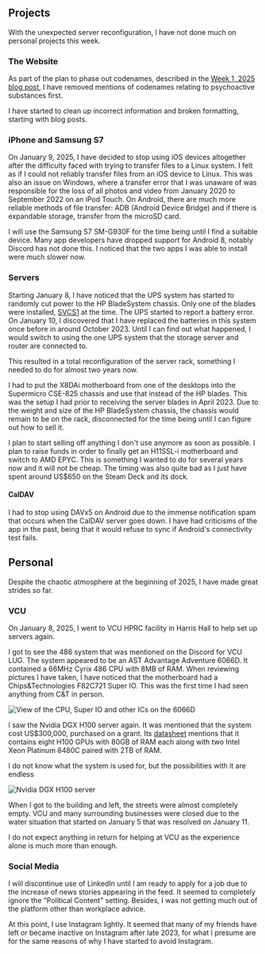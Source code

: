 ## Projects
With the unexpected server reconfiguration, I have not done much on personal projects this week.

### The Website
As part of the plan to phase out codenames, described in the [Week 1, 2025 blog post](/blog/wk02_2025), I have removed mentions of codenames relating to psychoactive substances first.

I have started to clean up incorrect information and broken formatting, starting with blog posts.

### iPhone and Samsung S7
On January 9, 2025, I have decided to stop using iOS devices altogether after the difficulty faced with trying to transfer files to a Linux system. I felt as if I could not reliably transfer files from an iOS device to Linux. This was also an issue on Windows, where a transfer error that I was unaware of was responsible for the loss of all photos and video from January 2020 to September 2022 on an iPod Touch. On Android, there are much more reliable methods of file transfer: ADB (Android Device Bridge) and if there is expandable storage, transfer from the microSD card.

I will use the Samsung S7 SM-G930F for the time being until I find a suitable device. Many app developers have dropped support for Android 8, notably Discord has not done this. I noticed that the two apps I was able to install were much slower now.

### Servers
Starting January 8, I have noticed that the UPS system has started to randomly cut power to the HP BladeSystem chassis. Only one of the blades were installed, [SVCS1](/projects/svcs/) at the time. The UPS started to report a battery error. On January 10, I discovered that I have replaced the batteries in this system once before in around October 2023. Until I can find out what happened, I would switch to using the one UPS system that the storage server and router are connected to.

This resulted in a total reconfiguration of the server rack, something I needed to do for almost two years now.

I had to put the X8DAi motherboard from one of the desktops into the Supermicro CSE-825 chassis and use that instead of the HP blades. This was the setup I had prior to receiving the server blades in April 2023. Due to the weight and size of the HP BladeSystem chassis, the chassis would remain to be on the rack, disconnected for the time being until I can figure out how to sell it.

I plan to start selling off anything I don't use anymore as soon as possible. I plan to raise funds in order to finally get an H11SSL-i motherboard and switch to AMD EPYC. This is something I wanted to do for several years now and it will not be cheap. The timing was also quite bad as I just have spent around US$650 on the Steam Deck and its dock.

#### CalDAV
I had to stop using DAVx5 on Android due to the immense notification spam that occurs when the CalDAV server goes down. I have had criticisms of the app in the past, being that it would refuse to sync if Android's connectivity test fails.

## Personal
Despite the chaotic atmosphere at the beginning of 2025, I have made great strides so far.

### VCU
On January 8, 2025, I went to VCU HPRC facility in Harris Hall to help set up servers again.

I got to see the 486 system that was mentioned on the Discord for VCU LUG. The system appeared to be an AST Advantage Adventure 6066D. It contained a 66MHz Cyrix 486 CPU with 8MB of RAM. When reviewing pictures I have taken, I have noticed that the motherboard had a Chips&Technologies F82C721 Super IO. This was the first time I had seen anything from C&T in person.

<img src="/static/pages/blog/wk02_2025/P_20250108_154302_thumb.png" alt="View of the CPU, Super IO and other ICs on the 6066D">

I saw the Nvidia DGX H100 server again. It was mentioned that the system cost US$300,000, purchased on a grant. Its [datasheet](https://resources.nvidia.com/en-us-dgx-systems/ai-enterprise-dgx) mentions that it contains eight H100 GPUs with 80GB of RAM each along with two Intel Xeon Platinum 8480C paired with 2TB of RAM.

I do not know what the system is used for, but the possibilities with it are endless

<img src="/static/pages/blog/wk02_2025/P_20250108_170031_thumb.png" alt="Nvidia DGX H100 server">

When I got to the building and left, the streets were almost completely empty. VCU and many surrounding businesses were closed due to the water situation that started on January 5 that was resolved on January 11.

I do not expect anything in return for helping at VCU as the experience alone is much more than enough.

### Social Media
I will discontinue use of LinkedIn until I am ready to apply for a job due to the increase of news stories appearing in the feed. It seemed to completely ignore the "Political Content" setting. Besides, I was not getting much out of the platform other than workplace advice.

At this point, I use Instagram lightly. It seemed that many of my friends have left or became inactive on Instagram after late 2023, for what I presume are for the same reasons of why I have started to avoid Instagram.




